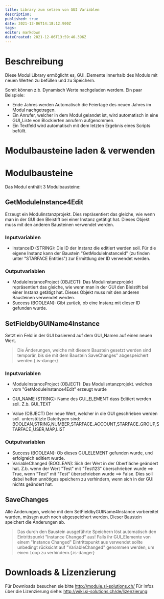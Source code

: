```yaml
---
title: Library zum setzen von GUI Variablen
description: 
published: true
date: 2021-12-06T14:18:12.900Z
tags: 
editor: markdown
dateCreated: 2021-12-06T13:59:46.396Z
---
```


# Beschreibung
Diese Modul Library ermöglicht es, GUI_Elemente innerhalb des Moduls mit neuen Werten zu befüllen und zu Speichern.

Somit können z.b. Dynamisch Werte nachgeladen werdem.
Ein paar Beispiele:

- Ende Jahres werden Automatisch die Feiertage des neuen Jahres im Modul nachgetragen.
- Ein Anrufer, welcher in dem Modul gelandet ist, wird automatisch in eine GUI_Liste von Blockierten anrufern aufgenommen.
- Ein Textfeld wird automatisch mit dem letzten Ergebnis eines Scripts befüllt.

# Modulbausteine laden & verwenden



# Modulbausteine
Das Modul enthält 3 Modulbausteine:

## GetModuleInstance4Edit
Erzeugt ein Modulinstanzprojekt. Dies repräsentiert das gleiche, wie wenn man in der GUI den Bleistift bei einer Instanz getätigt hat. Dieses Objekt muss mit den anderen Bausteinen verwendet werden.

### Inputvariablen
- InstanceID (STRING): Die ID der Instanz die editiert werden soll. Für die eigene Instanz kann der Baustein "GetModuleInstanceId" (zu finden unter "STARFACE Entities") zur Ermittlung der ID verwendet werden.

### Outputvariablen
- ModuleInstanceProject (OBJECT): Das Modulinstanzprojekt repräsentiert das gleiche, wie wenn man in der GUI den Bleistift bei einer Instanz getätigt hat. Dieses Objekt muss mit den anderen Bausteinen verwendet werden.
- Success (BOOLEAN): Gibt zurück, ob eine Instanz mit dieser ID gefunden wurde.

## SetFieldbyGUIName4Instance
Setzt ein Feld in der GUI basierend auf dem GUI_Namen auf einen neuen Wert.
> Die Änderungen, welche mit diesem Baustein gesetzt werden sind temporär, bis sie mit dem Baustein SaveChanges" abgespeichert werden.{.is-danger}

### Inputvariablen
- ModuleInstanceProject (OBJECT): Das Modulisntanzprojekt. welches vom "GetModuleInstance4Edit" erzeugt wurde
- GUI_NAME (STRING): Name des GUI_ELEMENT dass Editiert werden soll. Z.b. GUI_TEXT

- Value (OBJECT) Der neue Wert, welcher in die GUI geschrieben werden soll. unterstützte Dateitypen sind: BOOLEAN,STRING,NUMBER,STARFACE_ACCOUNT,STARFACE_GROUP,STARFACE_USER,MAP,LIST

### Outputvariablen
- Success (BOOLEAN): Ob dieses GUI_ELEMENT gefunden wurde, und erfolgreich editiert wurde.
- VariableChanged (BOOLEAN): Sich der Wert in der Oberfläche geändert hat. Z.b. wenn der Wert "Test" mit "Test123" überschrieben wurde ==> True, wenn "Test" mit "Test" überschrieben wurde ==> False. Dies soll dabei helfen unnötiges speichern zu verhindern, wenn sich in der GUI nichts geändert hat.

## SaveChanges
Alle Änderungen, welche mit dem SetFieldbyGUIName4Instance vorbereitet wurden, müssen auch noch abgespeichert werden.
Dieser Baustein speichert die Änderungen ab.
> Das durch den Baustein ausgeführte Speichern löst automatisch den Eintrittspunkt "Instance Changed" aus! Falls ihr GUI_Elemente von einem "Instance Changed" Eintrittspunkt aus verwendet sollte unbedingt rücksicht auf "VariableChanged" genommen werden, um einen Loop zu verhindern.{.is-danger}


# Downloads & Lizenzierung
Für Downloads besuchen sie bitte http://module.si-solutions.ch/
Für Infos über die Lizenzierung siehe: http://wiki.si-solutions.ch/de/lizenzierung